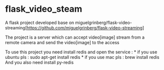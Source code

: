 # flask_video_steam
A flask project developed base on miguelgrinberg/flask-video-streaming[https://github.com/miguelgrinberg/flask-video-streaming]

The project is a server which can accept video[image] stream from a remote camera and send the video[image] to the access

To use this project you need install redis and open the service :
    * if you use ubuntu pls :  sudo apt-get install redis
    * if you use mac pls : brew install redis
And you also need install py-redis
